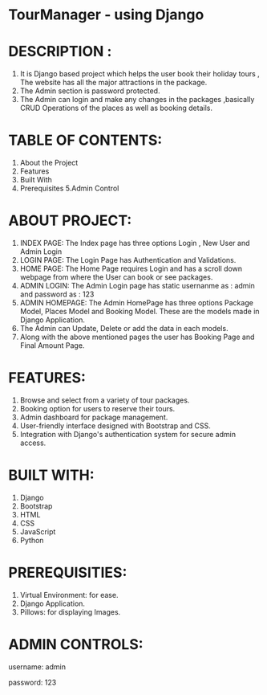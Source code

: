 # TourManager - using Django


# DESCRIPTION : 

1. It is Django based project which helps the user book their holiday tours , The website has all the major attractions in the package.
2. The Admin section is password protected.
3. The Admin can login and make any changes in the packages ,basically CRUD Operations of the places as well as booking details.



# TABLE OF CONTENTS:

1. About the Project
2. Features
3. Built With
4. Prerequisites
5.Admin Control


# ABOUT PROJECT:

1. INDEX PAGE: The Index page has three options Login , New User and Admin Login
2. LOGIN PAGE: The Login Page has Authentication and Validations.
3. HOME PAGE: The Home Page requires Login and has a scroll down webpage from where the User can book or see packages.
4. ADMIN LOGIN: The Admin Login page has static usernanme as : admin  and password as : 123
5. ADMIN HOMEPAGE: The Admin HomePage has three options Package Model, Places Model and Booking Model.
   These are the models made in Django Application.
6. The Admin can Update, Delete or add the data in each models.
7. Along with the above mentioned pages the user has Booking Page and Final Amount Page.



# FEATURES:

1. Browse and select from a variety of tour packages.
2. Booking option for users to reserve their tours.
3. Admin dashboard for package management.
4. User-friendly interface designed with Bootstrap and CSS.
5. Integration with Django's authentication system for secure admin access.



# BUILT WITH:
1. Django
2. Bootstrap
3. HTML
4. CSS
5. JavaScript
6. Python


# PREREQUISITIES:

1. Virtual Environment: for ease.
2. Django Application.
3. Pillows: for displaying Images.

# ADMIN CONTROLS: 

username: admin

password: 123

